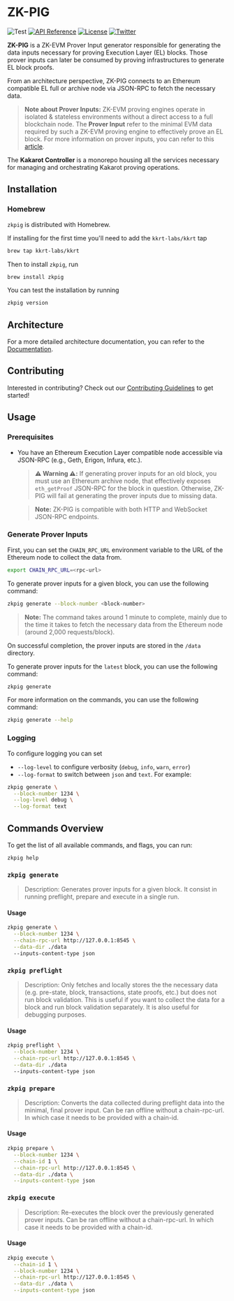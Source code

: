 # ZK-PIG

![Test](https://github.com/kkrt-labs/zk-pig/actions/workflows/test.yml/badge.svg?branch=main)
[![API Reference](
https://pkg.go.dev/badge/github.com/kkrt-labs/zk-pig
)](https://pkg.go.dev/github.com/kkrt-labs/zk-pig?tab=doc)
[![License](https://img.shields.io/badge/license-MIT-blue.svg)](https://github.com/kkrt-labs/zk-pig/blob/master/LICENSE.md)
[![Twitter](https://img.shields.io/twitter/follow/KakarotZkEvm.svg)](https://x.com/intent/follow?screen_name=KakarotZkEvm)

**ZK-PIG** is a ZK-EVM Prover Input generator responsible for generating the data inputs necessary for proving Execution Layer (EL) blocks. Those prover inputs can later be consumed by proving infrastructures to generate EL block proofs.

From an architecture perspective, ZK-PIG connects to an Ethereum compatible EL full or archive node via JSON-RPC to fetch the necessary data.

> **Note about Prover Inputs:** ZK-EVM proving engines operate in isolated & stateless environments without a direct access to a full blockchain node. The **Prover Input** refer to the minimal EVM data required by such a ZK-EVM proving engine to effectively prove an EL block. For more information on prover inputs, you can refer to this [article](https://ethresear.ch/t/zk-evm-prover-input-standardization/21626).

The **Kakarot Controller** is a monorepo housing all the services necessary for managing and orchestrating Kakarot proving operations.

## Installation

### Homebrew

`zkpig` is distributed with Homebrew.

If installing for the first time you'll need to add the `kkrt-labs/kkrt` tap

```sh
brew tap kkrt-labs/kkrt
```

Then to install `zkpig`, run 

```sh
brew install zkpig
```

You can test the installation by running

```sh
zkpig version
```

## Architecture

For a more detailed architecture documentation, you can refer to the [Documentation](https://kkrt-labs/zkpig/docs/prover-input-generation.md).

## Contributing

Interested in contributing? Check out our [Contributing Guidelines](CONTRIBUTING.md) to get started! 

## Usage

### Prerequisites

- You have an Ethereum Execution Layer compatible node accessible via JSON-RPC (e.g., Geth, Erigon, Infura, etc.).

    > **⚠️ Warning ⚠️:** If generating prover inputs for an old block, you must use an Ethereum archive node, that effectively exposes `eth_getProof` JSON-RPC for the block in question. Otherwise, ZK-PIG will fail at generating the prover inputs due to missing data.

    > **Note:** ZK-PIG is compatible with both HTTP and WebSocket JSON-RPC endpoints.

### Generate Prover Inputs

First, you can set the `CHAIN_RPC_URL` environment variable to the URL of the Ethereum node to collect the data from.

```sh
export CHAIN_RPC_URL=<rpc-url>
```

To generate prover inputs for a given block, you can use the following command:

```sh
zkpig generate --block-number <block-number>
```

> **Note:** The command takes around 1 minute to complete, mainly due to the time it takes to fetch the necessary data from the Ethereum node (around 2,000 requests/block).

On successful completion, the prover inputs are stored in the `/data` directory.

To generate prover inputs for the `latest` block, you can use the following command:

```sh
zkpig generate
```

For more information on the commands, you can use the following command:

```sh
zkpig generate --help
```

### Logging

To configure logging you can set
- `--log-level` to configure verbosity (`debug`, `info`, `warn`, `error`)
- `--log-format` to switch between `json` and `text`. For example:

```sh
zkpig generate \
  --block-number 1234 \
  --log-level debug \
  --log-format text
```


## Commands Overview

To get the list of all available commands, and flags, you can run:

```sh
zkpig help
```

### `zkpig generate`

> Description: Generates prover inputs for a given block. It consist in running preflight, prepare and execute in a single run.

#### Usage

```sh
zkpig generate \
  --block-number 1234 \
  --chain-rpc-url http://127.0.0.1:8545 \
  --data-dir ./data
  --inputs-content-type json
```

### `zkpig preflight`

> Description: Only fetches and locally stores the the necessary data (e.g. pre-state, block, transactions, state proofs, etc.) but does not run block validation. This is useful if you want to collect the data for a block and run block validation separately. It is also useful for debugging purposes.

#### Usage

```sh
zkpig preflight \
  --block-number 1234 \
  --chain-rpc-url http://127.0.0.1:8545 \
  --data-dir ./data
  --inputs-content-type json
```

### `zkpig prepare`

> Description: Converts the data collected during preflight data into the minimal, final prover input.
> Can be ran offline without a chain-rpc-url. In which case it needs to be provided with a chain-id.

#### Usage

```sh
zkpig prepare \
  --block-number 1234 \
  --chain-id 1 \
  --chain-rpc-url http://127.0.0.1:8545 \
  --data-dir ./data \
  --inputs-content-type json
```

### `zkpig execute`

> Description: Re-executes the block over the previously generated prover inputs.
> Can be ran offline without a chain-rpc-url. In which case it needs to be provided with a chain-id.

#### Usage

```sh
zkpig execute \
  --chain-id 1 \
  --block-number 1234 \
  --chain-rpc-url http://127.0.0.1:8545 \
  --data-dir ./data \
  --inputs-content-type json
```
